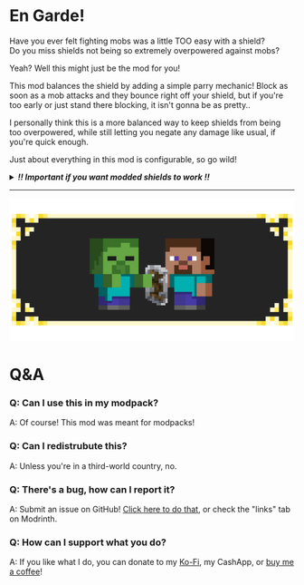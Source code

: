 # En Garde!

Have you ever felt fighting mobs was a little TOO easy with a shield?   
Do you miss shields not being so extremely overpowered against mobs?

Yeah? Well this might just be the mod for you!

This mod balances the shield by adding a simple parry mechanic! Block as soon as a mob attacks and they bounce right off your shield, but if you're too early or just stand there blocking, it isn't gonna be as pretty..

I personally think this is a more balanced way to keep shields from being too overpowered, while still letting you negate any damage like usual, if you're quick enough.

Just about everything in this mod is configurable, so go wild!

<details>
<summary><b><i>!! Important if you want modded shields to work !!</i></b></summary>

Either make a datapack, or add the item tag data to your mod like so:

`data\en_garde\tags\item\shields.json`

And fill it with something like this, replacing the item ids here with your own

```json
{
  "values": [
    "enderscape:end_stone_rubble_shield",
    "enderscape:mirestone_rubble_shield",
    "enderscape:veradite_rubble_shield",
    "enderscape:kurodite_rubble_shield",
    "amyshield:amethyst_shield"
  ]
}
```
</details>


----

![Steve blocking the attack of a Zombie using a breaking shield, surrounded by a golden, Minecraft Story Mode inspired border on a grey background.](https://raw.githubusercontent.com/kckarnige/En-Garde/refs/heads/master/banner.png)

# Q&A 

### Q: Can I use this in my modpack?
A: Of course! This mod was meant for modpacks!

### Q: Can I redistrubute this?
A: Unless you're in a third-world country, no.

### Q: There's a bug, how can I report it?
A: Submit an issue on GitHub! [Click here to do that](https://github.com/kckarnige/En-Garde/issues), or check the "links" tab on Modrinth.

### Q: How can I support what you do?
A: If you like what I do, you can donate to my [Ko-Fi](https://ko-fi.com/kckarnige), my CashApp, or [buy me a coffee](https://buymeacoffee.com/kckarnige)!